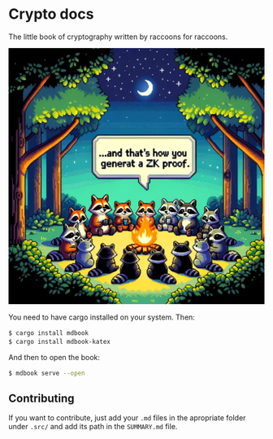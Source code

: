 # Crypto docs
The little book of cryptography written by raccoons for raccoons.

![image](src/images/raccoons.png)

You need to have cargo installed on your system. Then:

```bash
$ cargo install mdbook
$ cargo install mdbook-katex
```

And then to open the book:

```bash
$ mdbook serve --open
```


## Contributing

If you want to contribute, just add your ```.md``` files in the apropriate folder under ```.src/``` and add its path in the ```SUMMARY.md``` file.